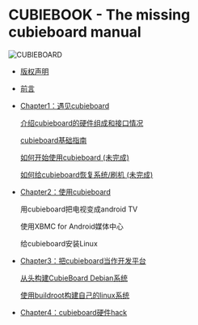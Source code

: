 CUBIEBOOK - The missing cubieboard manual
=========================================

![CUBIEBOARD](cover.jpg)

* [版权声明](copyright.md)

* [前言](chapter0/README.md)

* [Chapter1：遇见cubieboard](chapter1/README.md)

	[介绍cubieboard的硬件组成和接口情况](chapter1/introduction/introduction.md)

    [cubieboard基础指南](chapter1/get_started.md)

	[如何开始使用cubieboard (未完成)](chapter1/get_started/get_started.md)

	[如何给cubieboard恢复系统/刷机 (未完成)](chapter1/update/update.md)

* [Chapter2：使用cubieboard](chapter2/README.md)

	用cubieboard把电视变成android TV

	使用XBMC for Android媒体中心

	给cubieboard安装Linux

* [Chapter3：把cubieboard当作开发平台](chapter3/README.md)
	
	[从头构建CubieBoard Debian系统](chapter3/debian/debian.md)

	[使用buildroot构建自己的linux系统](chapter3/linux/buildroot.md)

* [Chapter4：cubieboard硬件hack](chapter3/README.md)

